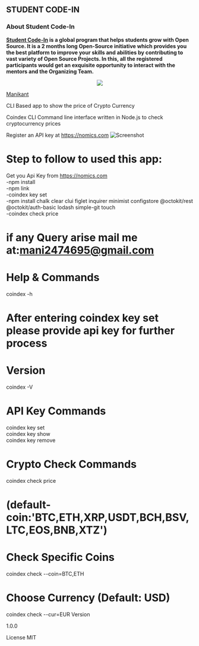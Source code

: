 ## **STUDENT CODE-IN**

### **About Student Code-In** 

**[Student Code-In](https://scodein.tech) is a global program that helps students grow with Open Source. It is a 2 months long Open-Source initiative which provides you the best platform to improve your skills and abilities by contributing to vast variety of Open Source Projects. In this, all the registered participants would get an exquisite opportunity to interact with the mentors and the Organizing Team.**

<p align="center">
  <kbd><img src="https://github.com/devil-cyber/Crypto-Coin/blob/master/Student%20Code-In%20logo.jpg" ></kbd>
  </p>
<a href="https://github.com/devil-cyber">Manikant</a>
 
CLI Based app to show the price of Crypto Currency

Coindex CLI
Command line interface written in Node.js to check cryptocurrency prices

Register an API key at https://nomics.com
![Screenshot](https://github.com/devil-cyber/Coindex/blob/master/Screenshot%20(52).png)
# Step to follow to used this app:
Get you Api Key from https://nomics.com<br>
-npm install<br>
-npm link<br>
-coindex key set <br>
-npm install chalk clear clui figlet inquirer minimist configstore @octokit/rest @octokit/auth-basic lodash simple-git touch <br>
-coindex check price <br>

# if any Query arise mail me at:mani2474695@gmail.com

# Help & Commands
coindex -h
# After entering coindex key set please provide api key for further process

# Version
coindex -V

# API Key Commands
coindex key set<br>
coindex key show<br>
coindex key remove

# Crypto Check Commands
coindex check price

# (default-coin:'BTC,ETH,XRP,USDT,BCH,BSV,LTC,EOS,BNB,XTZ')

# Check Specific Coins 
coindex check --coin=BTC,ETH

# Choose Currency (Default: USD)
coindex check --cur=EUR
Version

1.0.0

License
MIT
